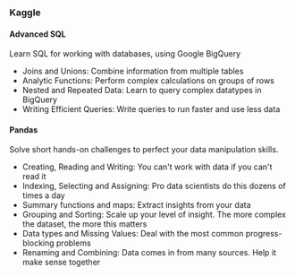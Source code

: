 ### Kaggle

#### Advanced SQL 
Learn SQL for working with databases, using Google BigQuery
- Joins and Unions: Combine information from multiple tables
- Analytic Functions: Perform complex calculations on groups of rows
- Nested and Repeated Data: Learn to query complex datatypes in BigQuery
- Writing Efficient Queries: Write queries to run faster and use less data

#### Pandas
Solve short hands-on challenges to perfect your data manipulation skills.
- Creating, Reading and Writing: You can't work with data if you can't read it
- Indexing, Selecting and Assigning: Pro data scientists do this dozens of times a day
- Summary functions and maps: Extract insights from your data
- Grouping and Sorting: Scale up your level of insight. The more complex the dataset, the more this matters
- Data types and Missing Values: Deal with the most common progress-blocking problems
- Renaming and Combining: Data comes in from many sources. Help it make sense together

